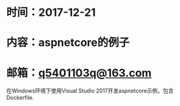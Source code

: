 # 时间：2017-12-21 
# 内容：aspnetcore的例子
# 邮箱：q5401103q@163.com

在Windows环境下使用Visual Studio 2017开发aspnetcore示例，包含Dockerfile.
